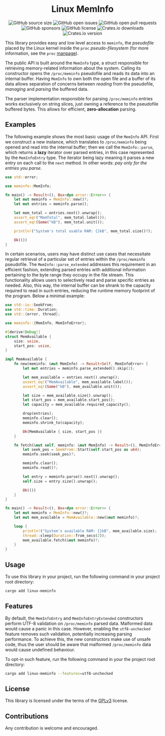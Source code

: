 <div align="center">
  <h1 align="center">Linux MemInfo</h1>

  ![GitHub source size](https://img.shields.io/github/languages/code-size/marcoradocchia/linux-meminfo?color=ea6962&logo=github)
  ![GitHub open issues](https://img.shields.io/github/issues-raw/marcoradocchia/linux-meminfo?color=%23d8a657&logo=github)
  ![GitHub open pull requests](https://img.shields.io/github/issues-pr-raw/marcoradocchia/linux-meminfo?color=%2389b482&logo=github)
  ![GitHub sponsors](https://img.shields.io/github/sponsors/marcoradocchia?color=%23d3869b&logo=github)
  ![GitHub license](https://img.shields.io/github/license/marcoradocchia/linux-meminfo?color=%23e78a4e)
  ![Crates.io downloads](https://img.shields.io/crates/d/linux-meminfo?label=crates.io%20downloads&color=%23a9b665&logo=rust)
  ![Crates.io version](https://img.shields.io/crates/v/linux-meminfo?logo=rust&color=%23d8a657)
</div>

This library provides easy and low level access to `meminfo`, the _pseudofile_
placed by the Linux kernel inside the `proc` _pseudo-filesystem_ (for more
information, see the `proc`
[manpage](https://man7.org/linux/man-pages/man5/proc.5.html)).

The public API is built around the `MemInfo` type, a struct responsible for
retrieving memory-related information about the system. Calling its constructor
opens the `/proc/meminfo` pseudofile and reads its data into an internal buffer.
Having `MemInfo` to own both the open file and a buffer of its data allows
separation of concerns between _reading_ from the pseudofile, _managing_ and
_parsing_ the buffered data.

The parser implementation responsible for parsing `/proc/meminfo` entries
works exclusively on string slices, just owning a reference to the pseudofile
buffered bytes. This allows for efficient, **zero-allocation** parsing.

## Examples

The following example shows the most basic usage of the `MemInfo` API. First
we construct a new instance, which translates to `/proc/meminfo` being opened
and read into the internal buffer; then we call the `MemInfo::parse`, which
returns a **lazy** iterator over parsed entries, in this case represented by
the `MemInfoEntry` type. The iterator being lazy meaning it parses a new
entry on each call to the `next` method. In other words: _pay only for the
entries you parse_.

```rust
use std::error;

use meminfo::MemInfo;

fn main() -> Result<(), Box<dyn error::Error>> {
    let mut meminfo = MemInfo::new()?;
    let mut entries = meminfo.parse();

    let mem_total = entries.next().unwrap();
    assert_eq!("MemTotal", mem_total.label());
    assert_eq!(Some("kB"), mem_total.unit());

    println!("System's total usable RAM: {}kB", mem_total.size()?);

    Ok(())
}
```

In certain scenarios, users may have distinct use cases that necessitate regular
retrieval of a particular set of entries within the `/proc/meminfo` pseudofile.
The `MemInfo::parse_extended` addresses this requirement in an efficient
fashion, extending parsed entries with additional information pertaining to the
byte range they occupy in the file stream. This functionality allows users to
selectively read and parse specific entries as needed. Also, this way, the
internal buffer can be shrank to the capacity required to read in such entries,
reducing the runtime memory footprint of the program. Below a minimal example:

```rust
use std::io::SeekFrom;
use std::time::Duration;
use std::{error, thread};

use meminfo::{MemInfo, MemInfoError};

#[derive(Debug)]
struct MemAvailable {
    size: usize,
    start_pos: usize,
}

impl MemAvailable {
    fn new(meminfo: &mut MemInfo) -> Result<Self, MemInfoError> {
        let mut entries = meminfo.parse_extended().skip(2);

        let mem_available = entries.next().unwrap();
        assert_eq!("MemAvailable", mem_available.label());
        assert_eq!(Some("kB"), mem_available.unit());

        let size = mem_available.size().unwrap();
        let start_pos = mem_available.start_pos();
        let capacity = mem_available.required_capacity();

        drop(entries);
        meminfo.clear();
        meminfo.shrink_to(capacity);

        Ok(MemAvailable { size, start_pos })
    }

    fn fetch(&mut self, meminfo: &mut MemInfo) -> Result<(), MemInfoError> {
        let seek_pos = SeekFrom::Start(self.start_pos as u64);
        meminfo.seek(seek_pos)?;

        meminfo.clear();
        meminfo.read()?;

        let entry = meminfo.parse().next().unwrap();
        self.size = entry.size().unwrap();

        Ok(())
    }
}

fn main() -> Result<(), Box<dyn error::Error>> {
    let mut meminfo = MemInfo::new()?;
    let mut mem_available = MemAvailable::new(&mut meminfo)?;

    loop {
        println!("System's available RAM: {}kB", mem_available.size);
        thread::sleep(Duration::from_secs(2));
        mem_available.fetch(&mut meminfo)?;
    }
}
```

## Usage

To use this library in your project, run the following command in your project
root directory:

```sh
cargo add linux-meminfo
```

## Features

By default, the `MemInfoEntry` and `MemInfoEntryExtended` constructors perform
UTF-8 validation on `/proc/meminfo` parsed data. Malformed data would cause
a panic in this case. However, enabling the `utf8-unchecked` feature removes
such validation, potentially increasing parsing performance. To achieve this,
the new constructors make use of unsafe code, thus the user should be aware
that malformed `/proc/meminfo` data would cause undefined behaviour.

To opt-in such feature, run the following command in your the project root
directory:

```sh
cargo add linux-meminfo --features=utf8-unchecked
```

## License

This library is licensed under the terms of the [GPLv3](LICENSE) license.

## Contributions

Any contribution is welcome and encouraged.
